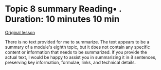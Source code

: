 # Topic 8 summary Reading• . Duration: 10 minutes 10 min

[Original lesson](https://www.coursera.org/learn/uol-introduction-to-programming-2/supplement/cI0mf/topic-8-summary)

There is no text provided for me to summarize. The text appears to be a summary of a module's eighth topic, but it does not contain any specific content or information that needs to be summarized. If you provide the actual text, I would be happy to assist you in summarizing it in 8 sentences, preserving key information, formulae, links, and technical details.

